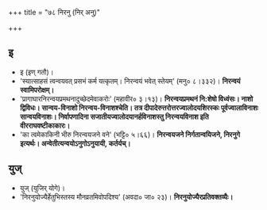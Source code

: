 +++
title = "७८ निरनु (निर् अनु)"

+++

## इ
- इ (इण् गतौ)।
- 'स्यात्साहसं त्वन्वयवत् प्रसभं कर्म यत्कृतम्। निरन्वयं भवेत् स्तेयम्' (मनु० ८।३३२)। **निरन्वयं स्वामिपरोक्षम्।**
- 'प्रागाघारनिरन्वयप्रमथनादुच्छेदमेवाकरोः' (महावीर० ३।१३)। **निरन्वयप्रमथनं नि:शेषो विध्वंसः। नाशो द्विविधः। सान्वय-विनाशो निरन्वय-विनाशश्चेति। तत्र दीपादेरुत्तरोत्तरज्वालोदयशिरस्कः पूर्वज्वालाविनाशः सान्वयविनाशः। निर्वापणादिना सजातीयज्वालोदयानर्हविनाशस्तु निरन्वयविनाश इति वीरराघवष्टीकाकारः।**
- 'का त्वमेकाकिनी भीरु निरन्वयजने वने' (भट्टि० ५।६६)। **निरन्वयजने निर्गतान्वयिजने, निरनुगे इत्यर्थः। अन्वेतीत्यन्वयोऽनुगोऽनुयायी, कर्तर्यच्।**

## युज्
- युज् (युजिर् योगे)।
- 'निरनुयोज्यैर्हेतुभिस्तस्य मौनव्रतमिवोपदिश्य' (अवदा० जा० २३)। **निरनुयोज्यैरप्रतिवक्तव्यैः।**
